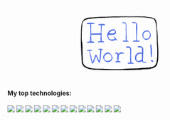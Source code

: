 <div align="center">
  <img src="./Images/hellogif.gif" width="40%" justifySelf="center" />
</div>

<h4>My top technologies: </h4>
<p>
    <img src="https://img.shields.io/badge/-Javascript-23A9F2?style=flat-square&logo=javascript&logoColor=white"/>
    <img src="https://img.shields.io/badge/-GraphQL-181717?style=flat-square&logo=GraphQL&logoColor=white"/>
    <img src="https://img.shields.io/badge/-React%20Native-1572B6?style=flat-square&logo=reactnative&logoColor=white"/>
    <img src="https://img.shields.io/badge/-MongoDB-1572B6?style=flat-square&logo=MongoDB&logoColor=white"/>
    <img src="https://img.shields.io/badge/-Express-F44D27?style=flat-square&logo=Express&logoColor=white"/>
    <img src="https://img.shields.io/badge/-Docker-0079BF?style=flat-square&logo=Docker&logoColor=white"/>
    <img src="https://img.shields.io/badge/-PostgreSQL-0079BF?style=flat-square&logo=PostgreSQL&logoColor=white"/>
    <img src="https://img.shields.io/badge/-MySQL-F29111?style=flat-square&logo=MySQL&logoColor=white"/>
    <img src="https://img.shields.io/badge/-ReactJS-1C78C0?style=flat-square&logo=React&logoColor=white"/>
    <img src="https://img.shields.io/badge/-AWS-4B32C3?style=flat-square&logo=AWS&logoColor=white"/>
    <img src="https://img.shields.io/badge/-HTML5-E34F26?style=flat-square&logo=HTML5&logoColor=white"/>
    <img src="https://img.shields.io/badge/-CSS3-1572B6?style=flat-square&logo=CSS3&logoColor=white"/>
      <img src="https://img.shields.io/badge/-Jest-1572B6?style=flat-square&logo=Jest&logoColor=white"/>
  </p>
